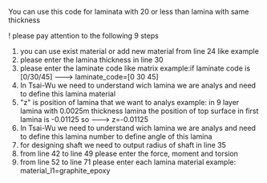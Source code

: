 You can use this code for laminata with 20 or less than lamina with same thickness

!  please pay attention to the following 9 steps
1) you can use exist material or add new material from line 24 like example
2) please enter the lamina thickness in line 30
3) please enter the laminate code like matrix
   example:if laminate code is [0/30/45] ---> laminate_code=[0 30 45]
4) In Tsai-Wu we need to understand wich lamina we are analys and need to define this lamina material
5) "z" is position of lamina that we want to analys
   example: in 9 layer lamina with 0.0025m thickness lamina the position of top surface in first lamina is -0.01125 so ---> z=-0.01125
6) In Tsai-Wu we need to understand wich lamina we are analys and need to define this lamina number to define angle of this lamina
7) for designing shaft we need to output radius of shaft in line 35
8) from line 42 to line 49 please enter the force, moment and torsion
9) from line 52 to line 71 please enter each lamina material
   example: material_l1=graphite_epoxy
